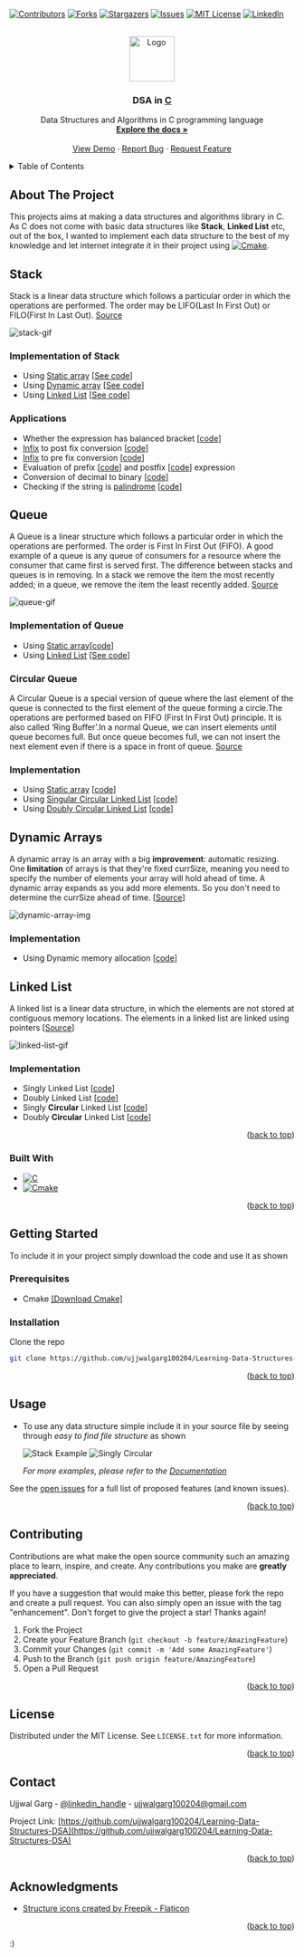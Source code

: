 <a name="readme-top"></a>

<!-- PROJECT SHIELDS -->
[![Contributors][contributors-shield]][contributors-url]
[![Forks][forks-shield]][forks-url]
[![Stargazers][stars-shield]][stars-url]
[![Issues][issues-shield]][issues-url]
[![MIT License][license-shield]][license-url]
[![LinkedIn][linkedin-shield]][linkedin-url]



<!-- PROJECT LOGO -->
<br />
<div align="center">
  <a href="https://github.com/ujjwalgarg100204/Learning-Data-Structures-DSA">
    <img src="readme_assets/logo.png" alt="Logo" width="80" height="80">
  </a>

<h3 align="center">DSA in <u>C</u></h3>

  <p align="center">
    Data Structures and Algorithms in C programming language
    <br />
    <a href="https://github.com/ujjwalgarg100204/Learning-Data-Structures-DSA"><strong>Explore the docs »</strong></a>
    <br />
    <br />
    <a href="https://github.com/ujjwalgarg100204/Learning-Data-Structures-DSA">View Demo</a>
    ·
    <a href="https://github.com/ujjwalgarg100204/Learning-Data-Structures-DSA/issues">Report Bug</a>
    ·
    <a href="https://github.com/ujjwalgarg100204/Learning-Data-Structures-DSA/issues">Request Feature</a>
  </p>
</div>



<!-- TABLE OF CONTENTS -->
<details>
  <summary>Table of Contents</summary>
  <ol>
    <li>
      <a href="#about-the-project">About The Project</a>
      <ul>
        <li><a href="#built-with">Built With</a></li>
      </ul>
    </li>
    <li>
      <a href="#getting-started">Getting Started</a>
      <ul>
        <li><a href="#prerequisites">Prerequisites</a></li>
        <li><a href="#installation">Installation</a></li>
      </ul>
    </li>
    <li><a href="#usage">Usage</a></li>
    <li><a href="#roadmap">Roadmap</a></li>
    <li><a href="#contributing">Contributing</a></li>
    <li><a href="#license">License</a></li>
    <li><a href="#contact">Contact</a></li>
    <li><a href="#acknowledgments">Acknowledgments</a></li>
  </ol>
</details>


<!-- ABOUT THE PROJECT -->

## About The Project

This projects aims at making a data structures and algorithms library in C. As C does not come with basic data
structures like **Stack**, **Linked List** etc, out of the box, I wanted to implement each data structure to the best of
my knowledge and let internet integrate it in their project using [![Cmake][cmake]][Cmake-url].

## Stack

Stack is a linear data structure which follows a particular order in which the operations are performed. The order may
be LIFO(Last In First Out) or FILO(First In Last Out). [Source](https://www.geeksforgeeks.org/stack-data-structure/)

![stack-gif](https://miro.medium.com/max/1680/0*SESFJYWU5a-3XM9m.gif)

### Implementation of Stack

* Using
  [Static array](https://stackoverflow.com/questions/2672085/what-is-the-difference-between-static-and-dynamic-arrays-in-c) [[See code](data_structures/stack/static_array_implementation.c)]
* Using
  [Dynamic array](https://stackoverflow.com/questions/2672085/what-is-the-difference-between-static-and-dynamic-arrays-in-c) [[See code](data_structures/stack/dynamic_array_implementation.c)]
* Using
  [Linked List](https://www.geeksforgeeks.org/data-structures/linked-list/) [[See code](data_structures/stack/ll_implementation.c)]

### Applications

* Whether the expression has balanced
  bracket [[code]()]
* [Infix](https://www.codingninjas.com/blog/2021/09/06/infix-postfix-and-prefix-conversion/) to post fix
  conversion [[code]()]
* [Infix](https://www.codingninjas.com/blog/2021/09/06/infix-postfix-and-prefix-conversion/) to pre fix
  conversion [[code]()]
* Evaluation of
  prefix [[code]()]
  and
  postfix [[code]()]
  expression
* Conversion of decimal to
  binary [[code]()]
* Checking if the string
  is [palindrome](https://www.merriam-webster.com/dictionary/palindrome) [[code]()]

## Queue

A Queue is a linear structure which follows a particular order in which the operations are performed. The order is First
In First Out (FIFO). A good example of a queue is any queue of consumers for a resource where the consumer that came
first is served first. The difference between stacks and queues is in removing. In a stack we remove the item the most
recently added; in a queue, we remove the item the least recently
added. [Source](https://www.geeksforgeeks.org/queue-data-structure/)

![queue-gif](https://res.cloudinary.com/practicaldev/image/fetch/s--LTu3kVda--/c_limit%2Cf_auto%2Cfl_progressive%2Cq_66%2Cw_880/https://1.bp.blogspot.com/-N-v_FiIdQXM/XlkFCQQYtPI/AAAAAAAAHR0/zxkuX6WfQS8Y8Mkoj1nHZDWtMOD3MjsUwCLcBGAsYHQ/s1600/0_E33E-AjyAUTFjVmM.gif)

### Implementation of Queue

* Using
  [Static array](https://stackoverflow.com/questions/2672085/what-is-the-difference-between-static-and-dynamic-arrays-in-c)[[code](data_structures/queue/non-circular/static_array.c)]
* Using
  [Linked List](https://www.geeksforgeeks.org/data-structures/linked-list/) [[See code](data_structures/queue/non-circular/ll_implementation.c)]

### Circular Queue

A Circular Queue is a special version of queue where the last element of the queue is connected to the first element of
the queue forming a circle.The operations are performed based on FIFO (First In First Out) principle. It is also called
‘Ring Buffer’.In a normal Queue, we can insert elements until queue becomes full. But once queue becomes full, we can
not insert the next element even if there is a space in front of
queue. [Source](https://www.geeksforgeeks.org/circular-queue-set-1-introduction-array-implementation/)

### Implementation

* Using
  [Static array](https://stackoverflow.com/questions/2672085/what-is-the-difference-between-static-and-dynamic-arrays-in-c) [[code](data_structures/queue/circular/static_array.c)]
* Using
  [Singular Circular Linked List](https://www.geeksforgeeks.org/circular-linked-list/) [[code](data_structures/queue/circular/ll_implementation.c)]
* Using
  [Doubly Circular Linked List](https://www.geeksforgeeks.org/circular-linked-list/) [[code](data_structures/queue/circular/doubly_ll_implementation.c)]

## Dynamic Arrays

A dynamic array is an array with a big **improvement**: automatic resizing.
One **limitation** of arrays is that they're fixed currSize, meaning you need to specify the number of elements your
array will hold ahead of time. A dynamic array expands as you add more elements. So you don't need to determine the
currSize ahead of time. [[Source](https://www.interviewcake.com/concept/java/dynamic-array)]

![dynamic-array-img](https://technologystrive.com/wp-content/uploads/2022/02/DynamicArrays_GrowInSize.png)

### Implementation

* Using Dynamic memory allocation [[code](data_structures/dynamic_array/array.c)]

## Linked List

A linked list is a linear data structure, in which the elements are not stored at contiguous memory locations. The
elements in a linked list are linked using
pointers [[Source](https://www.geeksforgeeks.org/data-structures/linked-list/)]

![linked-list-gif](https://assets.digitalocean.com/articles/alligator/js/linked-lists-implementation/linked-list-insert.gif)

### Implementation

* Singly Linked List [[code](data_structures/linked_list/singly/singly_ll.c)]
* Doubly Linked List [[code](data_structures/linked_list/doubly/doubly_ll.c)]
* Singly **Circular** Linked List [[code](data_structures/linked_list/circular_singly/singly_circular_ll.c)]
* Doubly **Circular** Linked List [[code](data_structures/linked_list/circular_doubly/doubly_circular_ll.c)]

<p align="right">(<a href="#readme-top">back to top</a>)</p>

### Built With

* [![C][C]][C-url]
* [![Cmake][cmake]][Cmake-url]

<p align="right">(<a href="#readme-top">back to top</a>)</p>


<!-- GETTING STARTED -->

## Getting Started

To include it in your project simply download the code and use it as shown

### Prerequisites

* Cmake [\[Download Cmake\]](https://cmake.org/download/)

### Installation

Clone the repo

   ```sh
   git clone https://github.com/ujjwalgarg100204/Learning-Data-Structures-DSA.git
   ```

<p align="right">(<a href="#readme-top">back to top</a>)</p>



<!-- USAGE EXAMPLES -->

## Usage

* To use any data structure simple include it in your source file by seeing through _easy to find file structure_ as
  shown

  ![Stack Example](readme_assets/stack_example.jpg)
  ![Singly Circular](readme_assets/singly_circular_example.jpg)

  _For more examples, please refer to the [Documentation](https://example.com)_

See the [open issues](https://github.com/ujjwalgarg100204/Learning-Data-Structures-DSA/issues) for a full list of
proposed features (and known issues).

<p align="right">(<a href="#readme-top">back to top</a>)</p>



<!-- CONTRIBUTING -->

## Contributing

Contributions are what make the open source community such an amazing place to learn, inspire, and create. Any
contributions you make are **greatly appreciated**.

If you have a suggestion that would make this better, please fork the repo and create a pull request. You can also
simply open an issue with the tag "enhancement".
Don't forget to give the project a star! Thanks again!

1. Fork the Project
2. Create your Feature Branch (`git checkout -b feature/AmazingFeature`)
3. Commit your Changes (`git commit -m 'Add some AmazingFeature'`)
4. Push to the Branch (`git push origin feature/AmazingFeature`)
5. Open a Pull Request

<p align="right">(<a href="#readme-top">back to top</a>)</p>



<!-- LICENSE -->

## License

Distributed under the MIT License. See `LICENSE.txt` for more information.

<p align="right">(<a href="#readme-top">back to top</a>)</p>



<!-- CONTACT -->

## Contact

Ujjwal Garg - [@linkedin_handle][linkedin-url] - ujjwalgarg100204@gmail.com

Project
Link: [https://github.com/ujjwalgarg100204/Learning-Data-Structures-DSA](https://github.com/ujjwalgarg100204/Learning-Data-Structures-DSA)

<p align="right">(<a href="#readme-top">back to top</a>)</p>



<!-- ACKNOWLEDGMENTS -->

## Acknowledgments

* <a href="https://www.flaticon.com/free-icons/structure" title="structure icons">Structure icons created by Freepik -
  Flaticon</a>

<p align="right">(<a href="#readme-top">back to top</a>)</p>



<!-- MARKDOWN LINKS & IMAGES -->
<!-- https://www.markdownguide.org/basic-syntax/#reference-style-links -->

[contributors-shield]: https://img.shields.io/github/contributors/ujjwalgarg100204/Learning-Data-Structures-DSA.svg?style=for-the-badge

[contributors-url]: https://github.com/ujjwalgarg100204/Learning-Data-Structures-DSA/graphs/contributors

[forks-shield]: https://img.shields.io/github/forks/ujjwalgarg100204/Learning-Data-Structures-DSA.svg?style=for-the-badge

[forks-url]: https://github.com/ujjwalgarg100204/Learning-Data-Structures-DSA/network/members

[stars-shield]: https://img.shields.io/github/stars/ujjwalgarg100204/Learning-Data-Structures-DSA.svg?style=for-the-badge

[stars-url]: https://github.com/ujjwalgarg100204/Learning-Data-Structures-DSA/stargazers

[issues-shield]: https://img.shields.io/github/issues/ujjwalgarg100204/Learning-Data-Structures-DSA.svg?style=for-the-badge

[issues-url]: https://github.com/ujjwalgarg100204/Learning-Data-Structures-DSA/issues

[license-shield]: https://img.shields.io/github/license/ujjwalgarg100204/Learning-Data-Structures-DSA.svg?style=for-the-badge

[license-url]: https://github.com/ujjwalgarg100204/Learning-Data-Structures-DSA/blob/master/LICENSE.txt

[linkedin-shield]: https://img.shields.io/badge/-LinkedIn-black.svg?style=for-the-badge&logo=linkedin&colorB=555

[linkedin-url]: https://linkedin.com/in/ujjwal-garg-3a5639243

[Cmake]: https://img.shields.io/badge/cmake-064F8C?style=for-the-badge&logo=cmake&logoColor=4FC08D

[Cmake-url]: https://cmake.org/documentation

[C]: https://img.shields.io/badge/The%20C%20Programming%20Language-000000?style=for-the-badge&logo=c&logoColor=white

[C-url]: https://en.wikipedia.org/wiki/C_(programming_language)

:)
